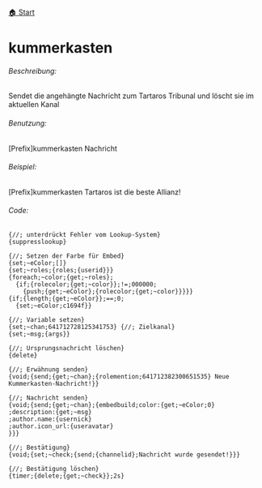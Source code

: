 [🏠 Start](https://jeanluc2305.github.io/Discord/)

# kummerkasten

###### Beschreibung:

Sendet die angehängte Nachricht zum Tartaros Tribunal und löscht sie im aktuellen Kanal

###### Benutzung:

[Prefix]kummerkasten Nachricht

###### Beispiel:

[Prefix]kummerkasten Tartaros ist die beste Allianz!

###### Code:

```
{//; unterdrückt Fehler vom Lookup-System}
{suppresslookup}

{//; Setzen der Farbe für Embed}
{set;~eColor;[]}
{set;~roles;{roles;{userid}}}
{foreach;~color;{get;~roles};
  {if;{rolecolor;{get;~color}};!=;000000;
    {push;{get;~eColor};{rolecolor;{get;~color}}}}}
{if;{length;{get;~eColor}};==;0;
  {set;~eColor;c1694f}}

{//; Variable setzen}
{set;~chan;641712728125341753} {//; Zielkanal}
{set;~msg;{args}}

{//; Ursprungsnachricht löschen}
{delete}

{//; Erwähnung senden}
{void;{send;{get;~chan};{rolemention;641712382300651535} Neue Kummerkasten-Nachricht!}}

{//; Nachricht senden}
{void;{send;{get;~chan};{embedbuild;color:{get;~eColor;0}
;description:{get;~msg}
;author.name:{usernick}
;author.icon_url:{useravatar}
}}}
  
{//; Bestätigung} 
{void;{set;~check;{send;{channelid};Nachricht wurde gesendet!}}}

{//; Bestätigung löschen}
{timer;{delete;{get;~check}};2s}
```
